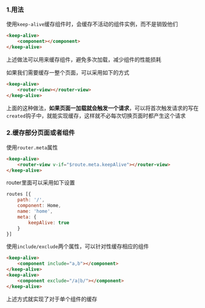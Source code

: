 ### 1.用法
使用`keep-alive`缓存组件时，会缓存不活动的组件实例，而不是销毁他们

```html
<keep-alive>
	<component></component>
</keep-alive>
```

上述做法可以用来缓存组件，避免多次加载，减少组件的性能损耗

如果我们需要缓存一整个页面，可以采用如下的方式

```html
<keep-alive>
	<router-view></router-view>
</keep-alive>
```

上面的这种做法，**如果页面一加载就会触发一个请求**，可以将首次触发请求的写在`created`钩子中，就能实现缓存，这样就不必每次切换页面时都产生这个请求

### 2.缓存部分页面或者组件

使用`router.meta`属性

```html
<keep-alive>
	<router-view v-if="$route.meta.keepAlive"></router-view>
</keep-alive>
```

router里面可以采用如下设置

```js
routes [{
	path: '/',
	component: Home,
	name: 'home',
	meta: {
		keepAlive: true
	}
}]
```

使用`include/exclude`两个属性，可以针对性缓存相应的组件

```html
<keep-alive>
	<component include="a,b"></component>
</keep-alive>
<keep-alive>
	<component exclude="/a|b/"></component>
</keep-alive>
```

上述方式就实现了对于单个组件的缓存